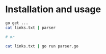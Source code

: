 # Installation and usage

```bash
go get ...
cat links.txt | parser

# or

cat links.txt | go run parser.go
```
